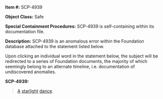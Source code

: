 **Item #:** SCP-4939

**Object Class:** Safe

**Special Containment Procedures:** SCP-4939 is self-containing within its documentation file.

**Description:** SCP-4939 is an anomalous error within the Foundation database attached to the statement listed below.

Upon clicking an individual word in the statement below, the subject will be redirected to a series of Foundation documents, the majority of which seemingly belong to an alternate timeline, i.e. documentation of undiscovered anomalies.

**SCP-4939:**  

> [A](http://www.scp-wiki.net/scp-4939/offset/1) [starlight](http://www.scp-wiki.net/scp-4939/offset/2) [dance](http://www.scp-wiki.net/scp-4939/offset/3).